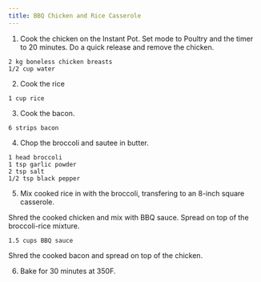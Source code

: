 ```yaml
---
title: BBQ Chicken and Rice Casserole
---
```


1) Cook the chicken on the Instant Pot. Set mode to Poultry and the timer to 20 minutes. Do a quick release and remove the chicken.

```
2 kg boneless chicken breasts
1/2 cup water
```

2) Cook the rice

```
1 cup rice
```

3) Cook the bacon.

```
6 strips bacon
```

4) Chop the broccoli and sautee in butter.

```
1 head broccoli
1 tsp garlic powder
2 tsp salt
1/2 tsp black pepper
```

5) Mix cooked rice in with the broccoli, transfering to an 8-inch square casserole.

Shred the cooked chicken and mix with BBQ sauce. Spread on top of the broccoli-rice mixture.

```
1.5 cups BBQ sauce
```

Shred the cooked bacon and spread on top of the chicken.

6) Bake for 30 minutes at 350F.




